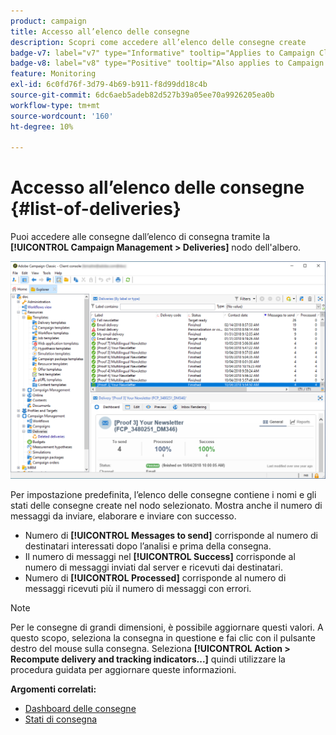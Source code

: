 ```yaml
---
product: campaign
title: Accesso all’elenco delle consegne
description: Scopri come accedere all’elenco delle consegne create
badge-v7: label="v7" type="Informative" tooltip="Applies to Campaign Classic v7"
badge-v8: label="v8" type="Positive" tooltip="Also applies to Campaign v8"
feature: Monitoring
exl-id: 6c0fd76f-3d79-4b69-b911-f8d99dd18c4b
source-git-commit: 6dc6aeb5adeb82d527b39a05ee70a9926205ea0b
workflow-type: tm+mt
source-wordcount: '160'
ht-degree: 10%

---
```


# Accesso all’elenco delle consegne {#list-of-deliveries}



Puoi accedere alle consegne dall’elenco di consegna tramite la **[!UICONTROL Campaign Management > Deliveries]** nodo dell&#39;albero.

![](assets/deliveries-list.png)

Per impostazione predefinita, l’elenco delle consegne contiene i nomi e gli stati delle consegne create nel nodo selezionato. Mostra anche il numero di messaggi da inviare, elaborare e inviare con successo.

* Numero di **[!UICONTROL Messages to send]** corrisponde al numero di destinatari interessati dopo l’analisi e prima della consegna.
* Il numero di messaggi nel **[!UICONTROL Success]** corrisponde al numero di messaggi inviati dal server e ricevuti dai destinatari.
* Numero di **[!UICONTROL Processed]** corrisponde al numero di messaggi ricevuti più il numero di messaggi con errori.

>[!NOTE]
>
>Per le consegne di grandi dimensioni, è possibile aggiornare questi valori. A questo scopo, seleziona la consegna in questione e fai clic con il pulsante destro del mouse sulla consegna. Seleziona **[!UICONTROL Action > Recompute delivery and tracking indicators...]** quindi utilizzare la procedura guidata per aggiornare queste informazioni.

**Argomenti correlati:**

* [Dashboard delle consegne](delivery-dashboard.md)
* [Stati di consegna](delivery-statuses.md)
